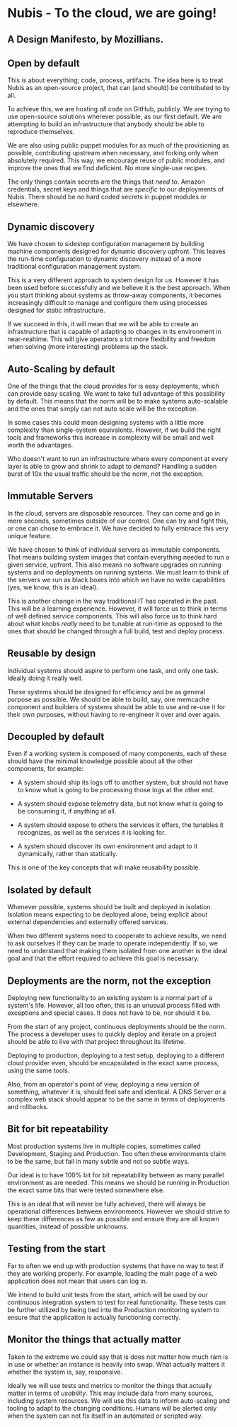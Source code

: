 ﻿# Nubis - To the cloud, we are going!

## A Design Manifesto, by Mozillians.

## Open by default

This is about everything; code, process, artifacts. The idea here is to treat Nubis as an open-source project, that can (and should) be contributed to by all.

To achieve this, we are hosting *all* code on GitHub, publicly. We are trying to use open-source solutions wherever possible, as our first default. We are attempting to build an infrastructure that anybody should be able to reproduce themselves.

We are also using public puppet modules for as much of the provisioning as possible, contributing upstream when necessary, and forking only when absolutely required. This way, we encourage reuse of public modules, and improve the ones that we find deficient. No more single-use recipes.

The only things contain secrets are the things that *need* to. Amazon credentials, secret keys and things that are *specific* to our deployments of Nubis. There should be no hard coded secrets in puppet modules or elsewhere.

## Dynamic discovery

We have chosen to sidestep configuration management by building machine components designed for dynamic discovery upfront. This leaves the run-time configuration to dynamic discovery instead of a more traditional configuration management system.

This is a very different approach to system design for us. However it has been used before successfully and we believe it is the best approach. When you start thinking about systems as throw-away components, it becomes increasingly difficult to manage and configure them using processes designed for static infrastructure.

If we succeed in this, it will mean that we will be able to create an infrastructure that is capable of adapting to changes in its environment in near-realtime. This will give operators a lot more flexibility and freedom when solving (more interesting) problems up the stack.

## Auto-Scaling by default

One of the things that the cloud provides for is easy deployments, which can provide easy scaling. We want to take full advantage of this possibility by default. This means that the norm will be to make systems auto-scalable and the ones that simply can not auto scale will be the exception.

In some cases this could mean designing systems with a little more complexity than single-system equivalents. However, if we build the right tools and frameworks this increase in complexity will be small and well worth the advantages.

Who doesn't want to run an infrastructure where every component at every layer is able to grow and shrink to adapt to demand? Handling a sudden burst of 10x the usual traffic should be the norm, not the exception.

## Immutable Servers

In the cloud, servers are disposable resources. They can come and go in mere seconds, sometimes outside of our control. One can try and fight this, or one can chose to embrace it. We have decided to fully embrace this very unique feature.

We have chosen to think of individual servers as immutable components. That means building system images that contain everything needed to run a given service, upfront. This also means no software upgrades on running systems and no deployments on running systems. We must learn to think of the servers we run as black boxes into which we have no write capabilities (yes, we know, this is an ideal).

This is another change in the way traditional IT has operated in the past. This will be a learning experience. However, it will force us to think in terms of well defined service components. This will also force us to think hard about what knobs *really* need to be tunable at run-time as opposed to the ones that should be changed through a full build, test and deploy process.

## Reusable by design

Individual systems should aspire to perform one task, and only one task. Ideally doing it really well.

These systems should be designed for efficiency and be as general purpose as possible. We should be able to build, say, one memcache component and builders of systems should be able to use and re-use it for their own purposes, without having to re-engineer it over and over again.

## Decoupled by default

Even if a working system is composed of many components, each of these should have the minimal knowledge possible about all the other components, for example:

* A system should ship its logs off to another system, but should not have to know what is going to be processing those logs at the other end.

* A system should expose telemetry data, but not know what is going to be consuming it, if anything at all.

* A system should expose to others the services it offers, the tunables it recognizes, as well as the services it is looking for.

* A system should discover its own environment and adapt to it dynamically, rather than statically.

This is one of the key concepts that will make reusability possible.

## Isolated by default

Whenever possible, systems should be built and deployed in isolation. Isolation means expecting to be deployed alone, being explicit about external dependencies and externally offered services.

When two different systems need to cooperate to achieve results, we need to ask ourselves if they can be made to operate independently. If so, we need to understand that making them isolated from one another is the ideal goal and that the effort required to achieve this goal is necessary.

## Deployments are the norm, not the exception

Deploying new functionality to an existing system is a normal part of a system's life. However, all too often, this is an unusual process filled with exceptions and special cases. It does not have to be, nor should it be.

From the start of any project, continuous deployments should be the norm. The process a developer uses to quickly deploy and iterate on a project should be able to live with that project throughout its lifetime.

Deploying to production, deploying to a test setup, deploying to a different cloud provider even, should be encapsulated in the exact same process, using the same tools.

Also, from an operator's point of view, deploying a new version of something, whatever it is, should feel safe and identical. A DNS Server or a complex web stack should appear to be the same in terms of deployments and rollbacks.

## Bit for bit repeatability

Most production systems live in multiple copies, sometimes called Development, Staging and Production. Too often these environments claim to be the same, but fail in many subtle and not so subtle ways.

Our ideal is to have 100% bit for bit repeatability between as many parallel environment as are needed. This means we should be running in Production the exact same bits that were tested somewhere else.

This is an ideal that will never be fully achieved, there will always be operational differences between environments. However we should strive to keep these differences as few as possible and ensure they are all known quantities, instead of possible unknowns.

## Testing from the start

Far to often we end up with production systems that have no way to test if they are working properly. For example, loading the main page of a web application does not mean that users can log in.

We intend to build unit tests from the start, which will be used by our continuous integration system to test for real functionality. These tests can be further utilized by being tied into the Production monitoring system to ensure that the application is actually functioning correctly.

## Monitor the things that actually matter

Taken to the extreme we could say that is does not matter how much ram is in use or whether an instance is heavily into swap. What actually matters it whether the system is, say, responsive.

Ideally we will use tests and metrics to monitor the things that actually matter in terms of *usability*. This may include data from many sources, including system resources. We will use this data to inform auto-scaling and tooling to adapt to the changing conditions. Humans will be alerted only when the system can not fix itself in an automated or scripted way.
